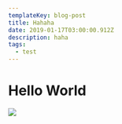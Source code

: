 ```yaml
---
templateKey: blog-post
title: Hahaha
date: 2019-01-17T03:00:00.912Z
description: haha
tags:
  - test
---
```

# Hello World

![](/img/products-grid2.jpg)
